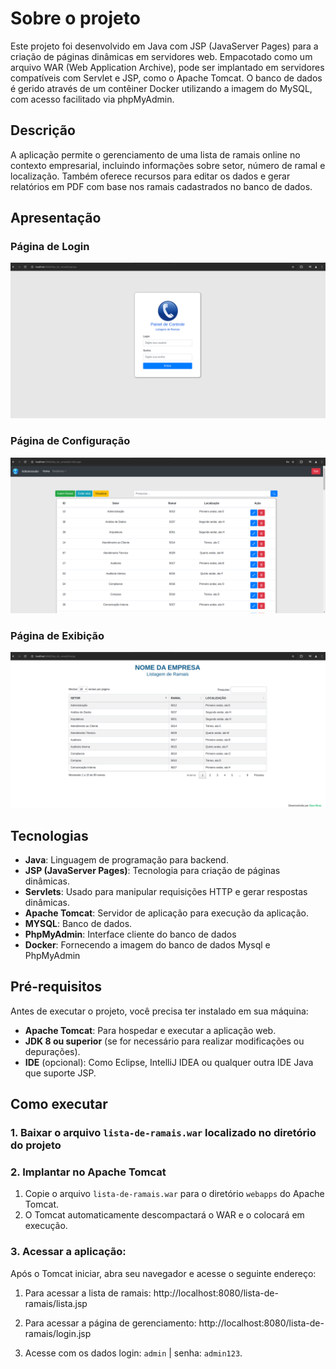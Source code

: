 # Sobre o projeto

Este projeto foi desenvolvido em Java com JSP (JavaServer Pages) para a criação de páginas dinâmicas em servidores web. Empacotado como um arquivo WAR (Web Application Archive), pode ser implantado em servidores compatíveis com Servlet e JSP, como o Apache Tomcat. O banco de dados é gerido através de um contêiner Docker utilizando a imagem do MySQL, com acesso facilitado via phpMyAdmin.

## Descrição

A aplicação permite o gerenciamento de uma lista de ramais online no contexto empresarial, incluindo informações sobre setor, número de ramal e localização. Também oferece recursos para editar os dados e gerar relatórios em PDF com base nos ramais cadastrados no banco de dados.

## Apresentação
### Página de Login
![Página de Login](https://raw.githubusercontent.com/DaviBrazz/assets/refs/heads/main/images/Lista-de-ramais/lista-de-ramais-login.png)

### Página de Configuração
![Página de Configuração](https://raw.githubusercontent.com/DaviBrazz/assets/refs/heads/main/images/Lista-de-ramais/lista-de-ramais-home.png)

### Página de Exibição
![Página de Exibição](https://raw.githubusercontent.com/DaviBrazz/assets/refs/heads/main/images/Lista-de-ramais/lista-de-ramais-lista.png)

## Tecnologias

- **Java**: Linguagem de programação para backend.
- **JSP (JavaServer Pages)**: Tecnologia para criação de páginas dinâmicas.
- **Servlets**: Usado para manipular requisições HTTP e gerar respostas dinâmicas.
- **Apache Tomcat**: Servidor de aplicação para execução da aplicação.
- **MYSQL**: Banco de dados.
- **PhpMyAdmin**: Interface cliente do banco de dados
- **Docker**: Fornecendo a imagem do banco de dados Mysql e PhpMyAdmin
  

## Pré-requisitos

Antes de executar o projeto, você precisa ter instalado em sua máquina:

- **Apache Tomcat**: Para hospedar e executar a aplicação web.
- **JDK 8 ou superior** (se for necessário para realizar modificações ou depurações).
- **IDE** (opcional): Como Eclipse, IntelliJ IDEA ou qualquer outra IDE Java que suporte JSP.

## Como executar

### 1. Baixar o arquivo `lista-de-ramais.war` localizado no diretório do projeto

### 2. Implantar no Apache Tomcat

1. Copie o arquivo `lista-de-ramais.war` para o diretório `webapps` do Apache Tomcat.
2. O Tomcat automaticamente descompactará o WAR e o colocará em execução.

### 3. Acessar a aplicação:



Após o Tomcat iniciar, abra seu navegador e acesse o seguinte endereço:

1. Para acessar a lista de ramais: http://localhost:8080/lista-de-ramais/lista.jsp

2. Para acessar a página de gerenciamento:  http://localhost:8080/lista-de-ramais/login.jsp
3. Acesse com os dados login: `admin` | senha: `admin123`.
    

